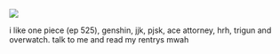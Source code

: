 


![](https://www.simpleimageresizer.com/_uploads/photos/ef48ad5c/wrioma_1_27.jpg)

 
i like one piece (ep 525), genshin, jjk, pjsk, ace attorney, hrh, trigun and overwatch.
talk to me and read my rentrys mwah
